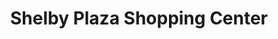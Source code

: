 ---
title: "Shelby Plaza Shopping Center"
url: /shelby/shelby-plaza-shopping-center-west-dixon-boulevard/
shop: mall
---